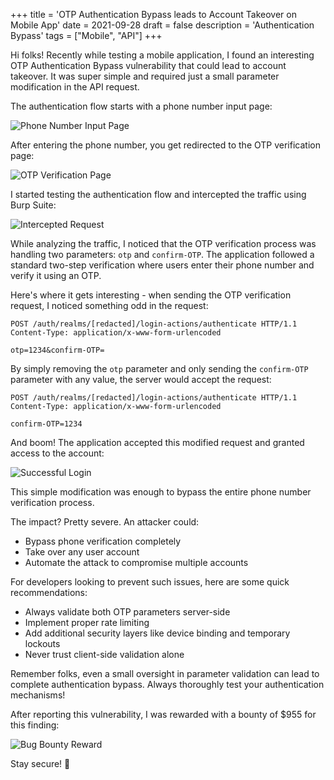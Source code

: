 +++
title = 'OTP Authentication Bypass leads to Account Takeover on Mobile App'
date = 2021-09-28
draft = false
description = 'Authentication Bypass'
tags = ["Mobile", "API"]
+++

Hi folks! Recently while testing a mobile application, I found an interesting OTP Authentication Bypass vulnerability that could lead to account takeover. It was super simple and required just a small parameter modification in the API request.

The authentication flow starts with a phone number input page:

![Phone Number Input Page](/posts/otp-bypass/phone_page1.png)

After entering the phone number, you get redirected to the OTP verification page:

![OTP Verification Page](/posts/otp-bypass/otp_page1.png)

I started testing the authentication flow and intercepted the traffic using Burp Suite:

![Intercepted Request](/posts/otp-bypass/request.png)

While analyzing the traffic, I noticed that the OTP verification process was handling two parameters: `otp` and `confirm-OTP`. The application followed a standard two-step verification where users enter their phone number and verify it using an OTP.

Here's where it gets interesting - when sending the OTP verification request, I noticed something odd in the request:

```http
POST /auth/realms/[redacted]/login-actions/authenticate HTTP/1.1
Content-Type: application/x-www-form-urlencoded

otp=1234&confirm-OTP=
```

By simply removing the `otp` parameter and only sending the `confirm-OTP` parameter with any value, the server would accept the request:

```http
POST /auth/realms/[redacted]/login-actions/authenticate HTTP/1.1
Content-Type: application/x-www-form-urlencoded

confirm-OTP=1234
```

And boom! The application accepted this modified request and granted access to the account:

![Successful Login](/posts/otp-bypass/account.png)

This simple modification was enough to bypass the entire phone number verification process.

The impact? Pretty severe. An attacker could:
- Bypass phone verification completely
- Take over any user account
- Automate the attack to compromise multiple accounts

For developers looking to prevent such issues, here are some quick recommendations:
- Always validate both OTP parameters server-side
- Implement proper rate limiting
- Add additional security layers like device binding and temporary lockouts
- Never trust client-side validation alone

Remember folks, even a small oversight in parameter validation can lead to complete authentication bypass. Always thoroughly test your authentication mechanisms!

After reporting this vulnerability, I was rewarded with a bounty of $955 for this finding:

![Bug Bounty Reward](/posts/otp-bypass/rewarded.png)

Stay secure! 🔐


